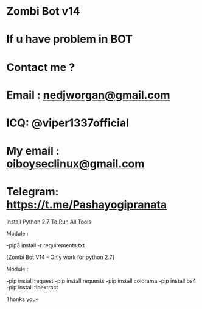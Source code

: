 # Zombi Bot v14
# If u have problem in BOT
# Contact me ?
# Email : nedjworgan@gmail.com
# ICQ: @viper1337official
# My email : oiboyseclinux@gmail.com
# Telegram: https://t.me/Pashayogipranata

Install Python 2.7 To Run All Tools

Module :

-pip3 install -r requirements.txt

[Zombi Bot V14  - Only work for python 2.7]

Module :

-pip install request
-pip install requests
-pip install colorama
-pip install bs4
-pip install tldextract

Thanks you~

